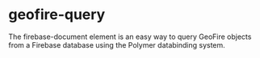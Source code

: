 # geofire-query
The firebase-document element is an easy way to query GeoFire objects from a Firebase database using the Polymer databinding system. 
